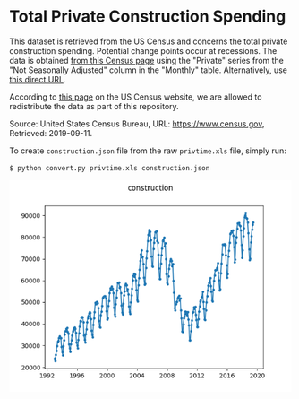 # Total Private Construction Spending

This dataset is retrieved from the US Census and concerns the total private 
construction spending. Potential change points occur at recessions. The data 
is obtained [from this Census 
page](https://www.census.gov/construction/c30/historical_data.html) using the 
"Private" series from the "Not Seasonally Adjusted" column in the "Monthly" 
table. Alternatively, use [this direct 
URL](https://www.census.gov/construction/c30/xls/privtime.xls).

According to [this 
page](https://web.archive.org/web/20191120160410/https://ask.census.gov/prweb/PRServletCustom/YACFBFye-rFIz_FoGtyvDRUGg1Uzu5Mn*/!STANDARD?pyActivity=pyMobileSnapStart&ArticleID=KCP-4726) 
on the US Census website, we are allowed to redistribute the data as part of 
this repository.

Source: United States Census Bureau, URL: https://www.census.gov, Retrieved: 
2019-09-11.

To create ``construction.json`` file from the raw ``privtime.xls`` file, 
simply run:

```
$ python convert.py privtime.xls construction.json
```

![Plot of construction dataset](./construction.png)
